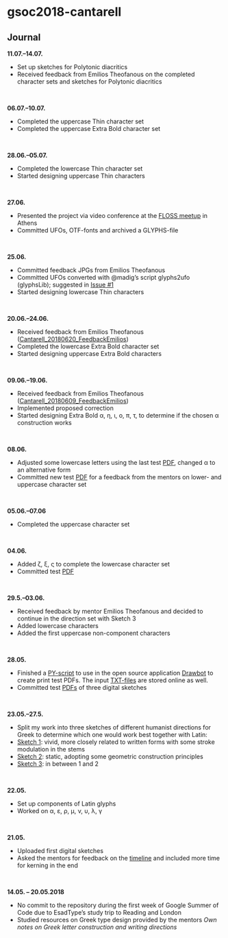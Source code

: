 # gsoc2018-cantarell

## Journal

**11.07.–14.07.**<br />
- Set up sketches for Polytonic diacritics
- Received feedback from Emilios Theofanous on the completed character sets and sketches for Polytonic diacritics
<br>

**06.07.–10.07.**<br />
- Completed the uppercase Thin character set
- Completed the uppercase Extra Bold character set
<br>

**28.06.–05.07.**<br />
- Completed the lowercase Thin character set
- Started designing uppercase Thin characters
<br>

**27.06.**<br />
- Presented the project via video conference at the [FLOSS meetup](https://www.meetup.com/de-DE/Athens-FLOSS-Meetup/events/251747404/) in Athens 
- Committed UFOs, OTF-fonts and archived a GLYPHS-file
<br>

**25.06.**<br />
- Committed feedback JPGs from Emilios Theofanous
- Committed UFOs converted with @madig’s script glyphs2ufo (glyphsLib); suggested in [Issue #1](https://github.com/eellak/gsoc2018-cantarell/issues/1)
- Started designing lowercase Thin characters
<br>

**20.06.–24.06.**<br />
- Received feedback from Emilios Theofanous ([Cantarell_20180620_FeedbackEmilios](https://github.com/eellak/gsoc2018-cantarell/tree/master/00_PROCESS/01_Resources/01_Feedback))
- Completed the lowercase Extra Bold character set
- Started designing uppercase Extra Bold characters
<br>

**09.06.–19.06.**<br />
- Received feedback from Emilios Theofanous ([Cantarell_20180609_FeedbackEmilios](https://github.com/eellak/gsoc2018-cantarell/tree/master/00_PROCESS/01_Resources/01_Feedback))
- Implemented proposed correction
- Started designing Extra Bold α, η, ι, ο, π, τ, to determine if the chosen α construction works
<br>

**08.06.**<br />
- Adjusted some lowercase letters using the last test [PDF](https://github.com/eellak/gsoc2018-cantarell/blob/master/00_PROCESS/05_Test/PDF/Cantarell_20180604-1918.pdf), changed α to an alternative form
- Committed new test [PDF](https://github.com/eellak/gsoc2018-cantarell/blob/master/00_PROCESS/05_Test/PDF/Cantarell_20180608-2028.pdf) for a feedback from the mentors on lower- and uppercase character set
<br>

**05.06.–07.06**<br />
- Completed the uppercase character set
<br>

**04.06.**<br />
- Added ζ, ξ, ς to complete the lowercase character set
- Committed test [PDF](https://github.com/eellak/gsoc2018-cantarell/blob/master/00_PROCESS/05_Test/PDF/Cantarell_20180604-1918.pdf) 
<br>

**29.5.–03.06.**<br />
- Received feedback by mentor Emilios Theofanous and decided to continue in the direction set with Sketch 3
- Added lowercase characters
- Added the first uppercase non-component characters
<br>

**28.05.**<br />
- Finished a [PY-script](https://github.com/eellak/gsoc2018-cantarell/blob/master/00_PROCESS/05_Test/PY/Cantarell_TestPrint_20180528.py) to use in the open source application [Drawbot](http://www.drawbot.com) to create print test PDFs. The input [TXT-files](https://github.com/eellak/gsoc2018-cantarell/tree/master/00_PROCESS/05_Test/TXT) are stored online as well.
- Committed test [PDFs](https://github.com/eellak/gsoc2018-cantarell/tree/master/00_PROCESS/05_Test/PDF) of three digital sketches
<br>

**23.05.–27.5.**<br />
- Split my work into three sketches of different humanist directions for Greek to determine which one would work best together with Latin:
- [Sketch 1](https://github.com/eellak/gsoc2018-cantarell/blob/master/00_PROCESS/05_Test/PDF/Cantarell_Sketch1_20180528-1026.pdf): vivid, more closely related to written forms with some stroke modulation in the stems   
- [Sketch 2](https://github.com/eellak/gsoc2018-cantarell/blob/master/00_PROCESS/05_Test/PDF/Cantarell_Sketch2_20180528-1026.pdf): static, adopting some geometric construction principles
- [Sketch 3](https://github.com/eellak/gsoc2018-cantarell/blob/master/00_PROCESS/05_Test/PDF/Cantarell_Sketch3_20180528-1026.pdf): in between 1 and 2
<br>

**22.05.**<br />
- Set up components of Latin glyphs  
- Worked on α, ε, ρ, μ, ν, υ, λ, γ
<br>

**21.05.**<br />
- Uploaded first digital sketches
- Asked the mentors for feedback on the [timeline](https://github.com/eellak/gsoc2018-cantarell/blob/master/TIMELINE.md) and included more time for kerning in the end
<br>

**14.05. – 20.05.2018**<br />
- No commit to the repository during the first week of Google Summer of Code due to EsadType’s study trip to Reading and London
- Studied resources on Greek type design provided by the mentors
*Own notes on Greek letter construction and writing directions*
<br>